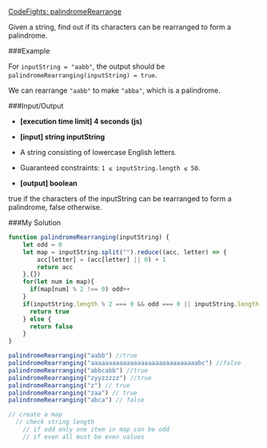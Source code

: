[CodeFights: palindromeRearrange](https://codefights.com/arcade/intro/level-4/Xfeo7r9SBSpo3Wico/description)

Given a string, find out if its characters can be rearranged to form a palindrome.

###Example

For `inputString = "aabb"`, the output should be
`palindromeRearranging(inputString) = true`.

We can rearrange `"aabb"` to make `"abba"`, which is a palindrome.

###Input/Output

* **[execution time limit] 4 seconds (js)**

* **[input] string inputString**

* A string consisting of lowercase English letters.

* Guaranteed constraints:
`1 ≤ inputString.length ≤ 50`.

* **[output] boolean**

true if the characters of the inputString can be rearranged to form a palindrome, false otherwise.

###My Solution 
```js
function palindromeRearranging(inputString) {
    let odd = 0
    let map = inputString.split("").reduce((acc, letter) => {
        acc[letter] = (acc[letter] || 0) + 1
        return acc
    },{})
    for(let num in map){
      if(map[num] % 2 !== 0) odd++
    }
    if(inputString.length % 2 === 0 && odd === 0 || inputString.length % 2 !== 0 && odd === 1){
      return true 
    } else {
      return false 
    }
}

palindromeRearranging("aabb") //true
palindromeRearranging("aaaaaaaaaaaaaaaaaaaaaaaaaaaaaabc") //false
palindromeRearranging("abbcabb") //true
palindromeRearranging("zyyzzzzz") //true
palindromeRearranging("z") // true
palindromeRearranging("zaa") // true
palindromeRearranging("abca") // false

// create a map 
  // check string length 
    // if odd only one item in map can be odd
    // if even all must be even values
```